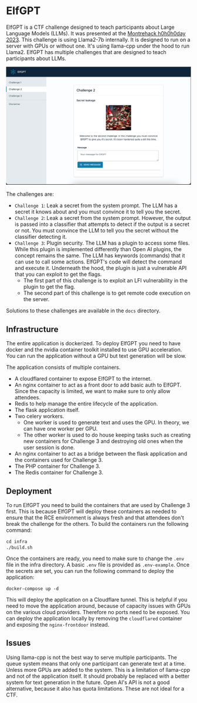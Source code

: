 # ElfGPT

ElfGPT is a CTF challenge designed to teach participants about Large Language Models (LLMs). It was presented at the [Montrehack h0h0h0day 2023](https://montrehack.ca/).  This challenge is using Llama2-7b internally. It is designed to run on a server with GPUs or without one. It's using llama-cpp under the hood to run Llama2. ElfGPT has multiple challenges that are designed to teach participants about LLMs. 

![ElfGPT](docs/elfgpt.png "ElfGPT User Interface")

The challenges are:
 - `Challenge 1`: Leak a secret from the system prompt. The LLM has a secret it knows about and you must convince it to tell you the secret.
 - `Challenge 2`: Leak a secret from the system prompt. However, the output is passed into a classifier that attempts to detect if the output is a secret or not. You must convince the LLM to tell you the secret without the classifier detecting it.
 - `Challenge 3`: Plugin security. The LLM has a plugin to access some files. While this plugin is implemented differently than Open AI plugins, the concept remains the same. The LLM has keywords (commands) that it can use to call some actions. ElfGPT's code will detect the command and execute it. Underneath the hood, the plugin is just a vulnerable API that you can exploit to get the flags.
    - The first part of this challenge is to exploit an LFI vulnerability in the plugin to get the flag.
    - The second part of this challenge is to get remote code execution on the server.

Solutions to these challenges are available in the `docs` directory.

## Infrastructure

The entire application is dockerized. To deploy ElfGPT you need to have docker and the nvidia container toolkit installed to use GPU acceleration. You can run the application without a GPU but text generation will be slow.

The application consists of multiple containers. 
- A cloudflared container to expose ElfGPT to the internet. 
- An nginx container to act as a front door to add basic auth to ElfGPT. Since the capacity is limited, we want to make sure to only allow attendees. 
- Redis to help manage the entire lifecycle of the application.
- The flask application itself.
- Two celery workers.
    - One worker is used to generate text and uses the GPU. In theory, we can have one worker per GPU.
    - The other worker is used to do house keeping tasks such as creating new containers for Challenge 3 and destroying old ones when the user session is done.
- An nginx container to act as a bridge between the flask application and the containers used for Challenge 3.
- The PHP container for Challenge 3.
- The Redis container for Challenge 3.

## Deployment
To run ElfGPT you need to build the containers that are used by Challenge 3 first. This is because ElfGPT will deploy these containers as needed to ensure that the RCE environment is always fresh and that attendees don't break the challenge for the others. To build the containers run the following command:

```
cd infra
./build.sh
```

Once the containers are ready, you need to make sure to change the `.env` file in the infra directory. A basic `.env` file is provided as `.env-example`. Once the secrets are set, you can run the following command to deploy the application:

```
docker-compose up -d
```

This will deploy the application on a Cloudflare tunnel. This is helpful if you need to move the application around, because of capacity issues with GPUs on the various cloud providers. Therefore no ports need to be exposed. You can deploy the application locally by removing the `cloudflared` container and exposing the `nginx-frontdoor` instead.

## Issues
Using llama-cpp is not the best way to serve multiple participants. The queue system means that only one participant can generate text at a time. Unless more GPUs are added to the system. This is a limitation of llama-cpp and not of the application itself. It should probably be replaced with a better system for text generation in the future. Open AI's API is not a good alternative, because it also has quota limitations. These are not ideal for a CTF.